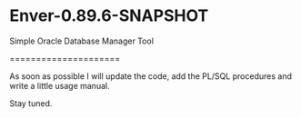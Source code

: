 Enver-0.89.6-SNAPSHOT
=====================

Simple Oracle Database Manager Tool

=====================

As soon as possible I will update the code, add the PL/SQL procedures and write a little usage manual.

Stay tuned.
